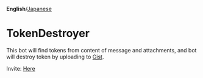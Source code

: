 **English**/[Japanese](https://github.com/sevenc-nanashi/TokenDestroyer/blob/main/README_ja.md)

# TokenDestroyer
This bot will find tokens from content of message and attachments, and bot will destroy token by uploading to [Gist](https://gist.github.com).

Invite: [Here](https://discord.com/api/oauth2/authorize?client_id=804818670974402591&permissions=3072&scope=bot)